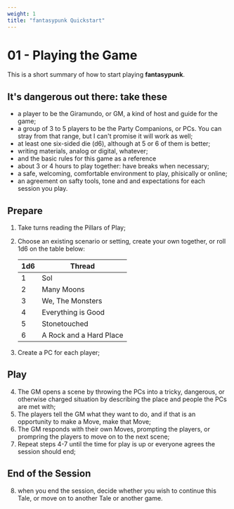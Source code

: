 ```yaml
---
weight: 1
title: "fantasypunk Quickstart"
---
```


# 01 - Playing the Game

This is a short summary of how to start playing **fantasypunk**.

## It's dangerous out there: take these

- a player to be the Giramundo, or GM, a kind of host and guide for the game;
- a group of 3 to 5 players to be the Party Companions, or PCs. You can stray from that range, but I can't promise it will work as well;
- at least one six-sided die (d6), although at 5 or 6 of them is better;
- writing materials, analog or digital, whatever;
- and the basic rules for this game as a reference
- about 3 or 4 hours to play together: have breaks when necessary;
- a safe, welcoming, comfortable environment to play, phisically or online;
- an agreement on safty tools, tone and and expectations for each session you play.

## Prepare

1. Take turns reading the Pillars of Play;
2. Choose an existing scenario or setting, create your own together, or roll 1d6 on the table below:
 
    |1d6|Thread|
    | --- | --- |
    | 1 | Sol |
    | 2 | Many Moons |
    | 3 | We, The Monsters |
    | 4 | Everything is Good |
    | 5 | Stonetouched |
    | 6 | A Rock and a Hard Place |

3. Create a PC for each player;

## Play

4. The GM opens a scene by throwing the PCs into a tricky, dangerous, or otherwise charged situation by describing the place and people the PCs are met with;
5. The players tell the GM what they want to do, and if that is an opportunity to make a Move, make that Move;
6. The GM responds with their own Moves, prompting the players, or prompring the players to move on to the next scene;
7. Repeat steps 4-7 until the time for play is up or everyone agrees the session should end;

## End of the Session

8. when you end the session, decide whether you wish to continue this Tale, or move on to another Tale or another game.